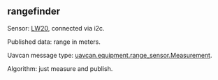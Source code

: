 ## rangefinder

Sensor: [LW20](https://www.mouser.com/datasheet/2/321/28055-LW20-SF20-LiDAR-Manual-Rev-7-1371848.pdf), connected via i2c.

Published data: range in meters.

Uavcan message type: [uavcan.equipment.range_sensor.Measurement](https://legacy.uavcan.org/Specification/7._List_of_standard_data_types/#measurement).

Algorithm: just measure and publish.